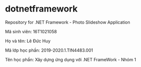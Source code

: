 # dotnetframework
Repository for .NET Framework - Photo Slideshow Application

Mã sinh viên:     16T1021058

Họ và tên:        Lê Đức Huy

Mã lớp học phần:  2019-2020.1.TIN4483.001

Tên học phần:     Xây dựng ứng dụng với .NET FrameWork - Nhóm 1
